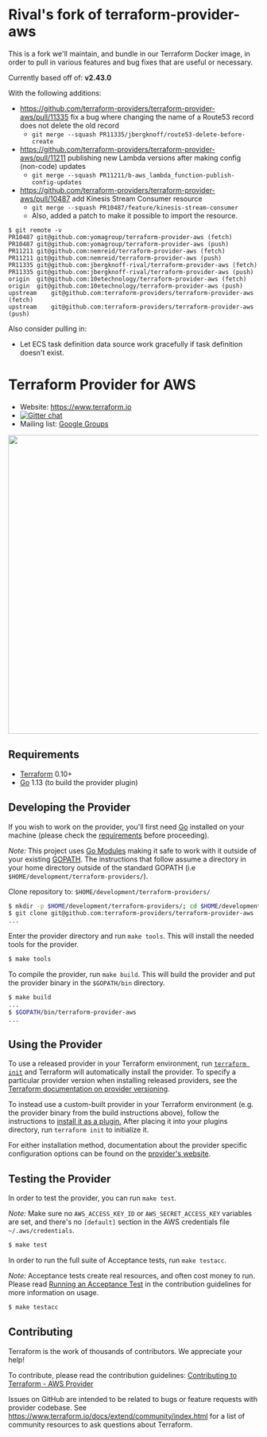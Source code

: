 Rival's fork of terraform-provider-aws
==================
This is a fork we'll maintain, and bundle in our Terraform Docker image, in order to pull in various features and bug fixes that are useful or necessary.

Currently based off of: **v2.43.0**

With the following additions:

* https://github.com/terraform-providers/terraform-provider-aws/pull/11335 fix a bug where changing the name of a Route53 record does not delete the old record
    * `git merge --squash PR11335/jbergknoff/route53-delete-before-create`
* https://github.com/terraform-providers/terraform-provider-aws/pull/11211 publishing new Lambda versions after making config (non-code) updates
    * `git merge --squash PR11211/b-aws_lambda_function-publish-config-updates`
* https://github.com/terraform-providers/terraform-provider-aws/pull/10487 add Kinesis Stream Consumer resource
    * `git merge --squash PR10487/feature/kinesis-stream-consumer`
    * Also, added a patch to make it possible to import the resource.

```
$ git remote -v
PR10487 git@github.com:yomagroup/terraform-provider-aws (fetch)
PR10487 git@github.com:yomagroup/terraform-provider-aws (push)
PR11211 git@github.com:nemreid/terraform-provider-aws (fetch)
PR11211 git@github.com:nemreid/terraform-provider-aws (push)
PR11335 git@github.com:jbergknoff-rival/terraform-provider-aws (fetch)
PR11335 git@github.com:jbergknoff-rival/terraform-provider-aws (push)
origin  git@github.com:10etechnology/terraform-provider-aws (fetch)
origin  git@github.com:10etechnology/terraform-provider-aws (push)
upstream    git@github.com:terraform-providers/terraform-provider-aws (fetch)
upstream    git@github.com:terraform-providers/terraform-provider-aws (push)
```

Also consider pulling in:

* Let ECS task definition data source work gracefully if task definition doesn't exist.

Terraform Provider for AWS
==================

- Website: https://www.terraform.io
- [![Gitter chat](https://badges.gitter.im/hashicorp-terraform/Lobby.png)](https://gitter.im/hashicorp-terraform/Lobby)
- Mailing list: [Google Groups](http://groups.google.com/group/terraform-tool)

<img src="https://cdn.rawgit.com/hashicorp/terraform-website/master/content/source/assets/images/logo-hashicorp.svg" width="600px">

Requirements
------------

- [Terraform](https://www.terraform.io/downloads.html) 0.10+
- [Go](https://golang.org/doc/install) 1.13 (to build the provider plugin)

Developing the Provider
---------------------

If you wish to work on the provider, you'll first need [Go](http://www.golang.org) installed on your machine (please check the [requirements](https://github.com/terraform-providers/terraform-provider-aws#requirements) before proceeding).

*Note:* This project uses [Go Modules](https://blog.golang.org/using-go-modules) making it safe to work with it outside of your existing [GOPATH](http://golang.org/doc/code.html#GOPATH). The instructions that follow assume a directory in your home directory outside of the standard GOPATH (i.e `$HOME/development/terraform-providers/`).

Clone repository to: `$HOME/development/terraform-providers/`

```sh
$ mkdir -p $HOME/development/terraform-providers/; cd $HOME/development/terraform-providers/
$ git clone git@github.com:terraform-providers/terraform-provider-aws
...
```

Enter the provider directory and run `make tools`. This will install the needed tools for the provider.

```sh
$ make tools
```

To compile the provider, run `make build`. This will build the provider and put the provider binary in the `$GOPATH/bin` directory.

```sh
$ make build
...
$ $GOPATH/bin/terraform-provider-aws
...
```

Using the Provider
----------------------

To use a released provider in your Terraform environment, run [`terraform init`](https://www.terraform.io/docs/commands/init.html) and Terraform will automatically install the provider. To specify a particular provider version when installing released providers, see the [Terraform documentation on provider versioning](https://www.terraform.io/docs/configuration/providers.html#version-provider-versions).

To instead use a custom-built provider in your Terraform environment (e.g. the provider binary from the build instructions above), follow the instructions to [install it as a plugin.](https://www.terraform.io/docs/plugins/basics.html#installing-a-plugin) After placing it into your plugins directory,  run `terraform init` to initialize it.

For either installation method, documentation about the provider specific configuration options can be found on the [provider's website](https://www.terraform.io/docs/providers/aws/index.html).

Testing the Provider
---------------------------

In order to test the provider, you can run `make test`.

*Note:* Make sure no `AWS_ACCESS_KEY_ID` or `AWS_SECRET_ACCESS_KEY` variables are set, and there's no `[default]` section in the AWS credentials file `~/.aws/credentials`.

```sh
$ make test
```

In order to run the full suite of Acceptance tests, run `make testacc`.

*Note:* Acceptance tests create real resources, and often cost money to run. Please read [Running an Acceptance Test](https://github.com/terraform-providers/terraform-provider-aws/blob/master/.github/CONTRIBUTING.md#running-an-acceptance-test) in the contribution guidelines for more information on usage.

```sh
$ make testacc
```

Contributing
---------------------------

Terraform is the work of thousands of contributors. We appreciate your help!

To contribute, please read the contribution guidelines: [Contributing to Terraform - AWS Provider](.github/CONTRIBUTING.md)

Issues on GitHub are intended to be related to bugs or feature requests with provider codebase. See https://www.terraform.io/docs/extend/community/index.html for a list of community resources to ask questions about Terraform.

